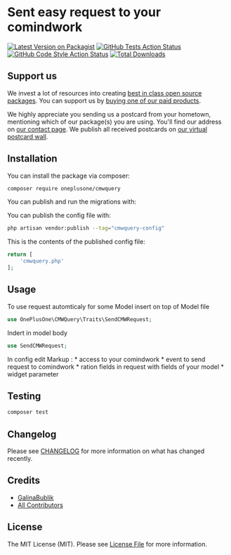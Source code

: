 # Sent easy request to your comindwork

[![Latest Version on Packagist](https://img.shields.io/packagist/v/oneplusone/cmwquery.svg?style=flat-square)](https://packagist.org/packages/oneplusone/cmwquery)
[![GitHub Tests Action Status](https://img.shields.io/github/actions/workflow/status/oneplusone/cmwquery/run-tests.yml?branch=main&label=tests&style=flat-square)](https://github.com/oneplusone/cmwquery/actions?query=workflow%3Arun-tests+branch%3Amain)
[![GitHub Code Style Action Status](https://img.shields.io/github/actions/workflow/status/oneplusone/cmwquery/fix-php-code-style-issues.yml?branch=main&label=code%20style&style=flat-square)](https://github.com/oneplusone/cmwquery/actions?query=workflow%3A"Fix+PHP+code+style+issues"+branch%3Amain)
[![Total Downloads](https://img.shields.io/packagist/dt/oneplusone/cmwquery.svg?style=flat-square)](https://packagist.org/packages/oneplusone/cmwquery)



## Support us

<!-- [<img src="https://github-ads.s3.eu-central-1.amazonaws.com/:package_name.jpg?t=1" width="419px" />](https://spatie.be/github-ad-click/:package_name) -->

We invest a lot of resources into creating [best in class open source packages](https://oneplusone.solutions/contacts/). You can support us by [buying one of our paid products](https://oneplusone.solutions/contacts/).

We highly appreciate you sending us a postcard from your hometown, mentioning which of our package(s) you are using. You'll find our address on [our contact page](https://oneplusone.solutions/about-us/). We publish all received postcards on [our virtual postcard wall](https://oneplusone.solutions/our-work/).

## Installation

You can install the package via composer:

```bash
composer require oneplusone/cmwquery
```

You can publish and run the migrations with:

<!-- ```bash
php artisan vendor:publish --tag="cmw-query-migrations"
php artisan migrate
``` -->

You can publish the config file with:

```bash
php artisan vendor:publish --tag="cmwquery-config"
```

This is the contents of the published config file:

```php
return [
	'cmwquery.php'
];
```

<!-- Optionally, you can publish the views using

```bash
php artisan vendor:publish --tag="cmwquery-views"
``` -->

## Usage

To use request automticaly for some Model insert on top of Model file 
```php
use OnePlusOne\CMWQuery\Traits\SendCMWRequest;
```
Indert in model body 
```php
use SendCMWRequest;
```

In config edit 
Markup : 	* access to your comindwork
			* event to send request to comindwork
			* ration fields in request with fields of your model
			* widget parameter


## Testing

```bash
composer test
```

## Changelog

Please see [CHANGELOG](CHANGELOG.md) for more information on what has changed recently.


<!-- ## Security Vulnerabilities -->

<!-- Please review [our security policy](../../security/policy) on how to report security vulnerabilities. -->

## Credits

- [GalinaBublik](https://github.com/GalinaBublik)
- [All Contributors](../../contributors)

## License

The MIT License (MIT). Please see [License File](LICENSE.md) for more information.
